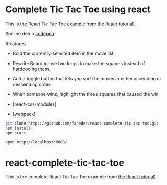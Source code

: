 # Complete Tic Tac Toe using react

This is the React Tic Tac Toe example from [the React tutorial](http://facebook.github.io/react/docs/tutorial.html)).

#online demo
[codepen](https://codepen.io/faneder/pen/KWORLW)

#features
* Bold the currently-selected item in the move list.
* Rewrite Board to use two loops to make the squares instead of hardcoding them.
* Add a toggle button that lets you sort the moves in either ascending or descending order.
* When someone wins, highlight the three squares that caused the win.

* [react-css-modules]
* [webpack]

```bash
git clone https://github.com/faneder/react-complete-tic-tac-toe.git
npm install
npm start
```

```bash
open http://localhost:8080/
```

# react-complete-tic-tac-toe
 This is the complete React Tic Tac Toe example from [the React tutorial](http://facebook.github.io/react/docs/tutorial.html)).
